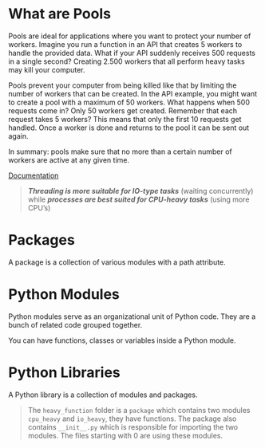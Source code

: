 # What are Pools

Pools are ideal for applications where you want to protect your number of workers. Imagine you run a function in an API that creates 5 workers to handle the provided data. What if your API suddenly receives 500 requests in a single second? Creating 2.500 workers that all perform heavy tasks may kill your computer.

Pools prevent your computer from being killed like that by limiting the number of workers that can be created. In the API example, you might want to create a pool with a maximum of 50 workers. What happens when 500 requests come in? Only 50 workers get created. Remember that each request takes 5 workers? This means that only the first 10 requests get handled. Once a worker is done and returns to the pool it can be sent out again.

In summary: pools make sure that no more than a certain number of workers are active at any given time.

[Documentation](https://docs.python.org/3/library/concurrent.futures.html)

>***Threading is more suitable for IO-type tasks*** (waiting concurrently) while ***processes are best suited for CPU-heavy tasks*** (using more CPU’s)

# Packages
A package is a collection of various modules with a path attribute.

# Python Modules
Python modules serve as an organizational unit of Python code. They are a bunch of related code grouped together.

You can have functions, classes or variables inside a Python module.

# Python Libraries
A Python library is a collection of modules and packages.

> The `heavy_function` folder is a `package` which contains two modules `cpu_heavy` and `io_heavy`, they have functions. The package also contains `__init__.py` which is responsible for importing the two modules. The files starting with 0 are using these modules.

